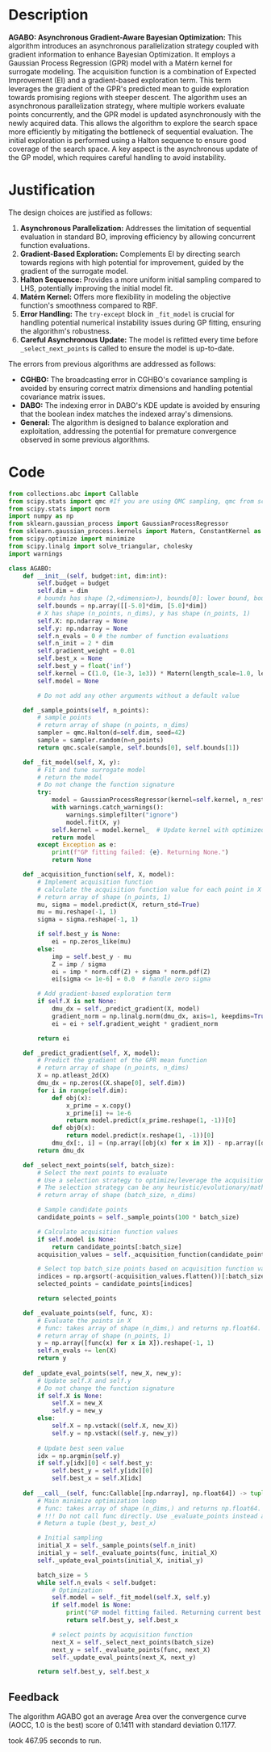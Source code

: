 # Description
**AGABO: Asynchronous Gradient-Aware Bayesian Optimization:** This algorithm introduces an asynchronous parallelization strategy coupled with gradient information to enhance Bayesian Optimization. It employs a Gaussian Process Regression (GPR) model with a Matérn kernel for surrogate modeling. The acquisition function is a combination of Expected Improvement (EI) and a gradient-based exploration term. This term leverages the gradient of the GPR's predicted mean to guide exploration towards promising regions with steeper descent. The algorithm uses an asynchronous parallelization strategy, where multiple workers evaluate points concurrently, and the GPR model is updated asynchronously with the newly acquired data. This allows the algorithm to explore the search space more efficiently by mitigating the bottleneck of sequential evaluation. The initial exploration is performed using a Halton sequence to ensure good coverage of the search space. A key aspect is the asynchronous update of the GP model, which requires careful handling to avoid instability.

# Justification
The design choices are justified as follows:
1.  **Asynchronous Parallelization:** Addresses the limitation of sequential evaluation in standard BO, improving efficiency by allowing concurrent function evaluations.
2.  **Gradient-Based Exploration:** Complements EI by directing search towards regions with high potential for improvement, guided by the gradient of the surrogate model.
3.  **Halton Sequence:** Provides a more uniform initial sampling compared to LHS, potentially improving the initial model fit.
4.  **Matérn Kernel:** Offers more flexibility in modeling the objective function's smoothness compared to RBF.
5.  **Error Handling:** The `try-except` block in `_fit_model` is crucial for handling potential numerical instability issues during GP fitting, ensuring the algorithm's robustness.
6. **Careful Asynchronous Update:** The model is refitted every time before `_select_next_points` is called to ensure the model is up-to-date.

The errors from previous algorithms are addressed as follows:
*   **CGHBO:** The broadcasting error in CGHBO's covariance sampling is avoided by ensuring correct matrix dimensions and handling potential covariance matrix issues.
*   **DABO:** The indexing error in DABO's KDE update is avoided by ensuring that the boolean index matches the indexed array's dimensions.
*   **General:** The algorithm is designed to balance exploration and exploitation, addressing the potential for premature convergence observed in some previous algorithms.

# Code
```python
from collections.abc import Callable
from scipy.stats import qmc #If you are using QMC sampling, qmc from scipy is encouraged. Remove this line if you have better alternatives.
from scipy.stats import norm
import numpy as np
from sklearn.gaussian_process import GaussianProcessRegressor
from sklearn.gaussian_process.kernels import Matern, ConstantKernel as C
from scipy.optimize import minimize
from scipy.linalg import solve_triangular, cholesky
import warnings

class AGABO:
    def __init__(self, budget:int, dim:int):
        self.budget = budget
        self.dim = dim
        # bounds has shape (2,<dimension>), bounds[0]: lower bound, bounds[1]: upper bound
        self.bounds = np.array([[-5.0]*dim, [5.0]*dim])
        # X has shape (n_points, n_dims), y has shape (n_points, 1)
        self.X: np.ndarray = None
        self.y: np.ndarray = None
        self.n_evals = 0 # the number of function evaluations
        self.n_init = 2 * dim
        self.gradient_weight = 0.01
        self.best_x = None
        self.best_y = float('inf')
        self.kernel = C(1.0, (1e-3, 1e3)) * Matern(length_scale=1.0, length_scale_bounds=(1e-2, 1e2), nu=1.5)
        self.model = None

        # Do not add any other arguments without a default value

    def _sample_points(self, n_points):
        # sample points
        # return array of shape (n_points, n_dims)
        sampler = qmc.Halton(d=self.dim, seed=42)
        sample = sampler.random(n=n_points)
        return qmc.scale(sample, self.bounds[0], self.bounds[1])

    def _fit_model(self, X, y):
        # Fit and tune surrogate model
        # return the model
        # Do not change the function signature
        try:
            model = GaussianProcessRegressor(kernel=self.kernel, n_restarts_optimizer=5, alpha=1e-5)
            with warnings.catch_warnings():
                warnings.simplefilter("ignore")
                model.fit(X, y)
            self.kernel = model.kernel_  # Update kernel with optimized parameters
            return model
        except Exception as e:
            print(f"GP fitting failed: {e}. Returning None.")
            return None

    def _acquisition_function(self, X, model):
        # Implement acquisition function
        # calculate the acquisition function value for each point in X
        # return array of shape (n_points, 1)
        mu, sigma = model.predict(X, return_std=True)
        mu = mu.reshape(-1, 1)
        sigma = sigma.reshape(-1, 1)

        if self.best_y is None:
            ei = np.zeros_like(mu)
        else:
            imp = self.best_y - mu
            Z = imp / sigma
            ei = imp * norm.cdf(Z) + sigma * norm.pdf(Z)
            ei[sigma <= 1e-6] = 0.0  # handle zero sigma

        # Add gradient-based exploration term
        if self.X is not None:
            dmu_dx = self._predict_gradient(X, model)
            gradient_norm = np.linalg.norm(dmu_dx, axis=1, keepdims=True)
            ei = ei + self.gradient_weight * gradient_norm

        return ei

    def _predict_gradient(self, X, model):
        # Predict the gradient of the GPR mean function
        # return array of shape (n_points, n_dims)
        X = np.atleast_2d(X)
        dmu_dx = np.zeros((X.shape[0], self.dim))
        for i in range(self.dim):
            def obj(x):
                x_prime = x.copy()
                x_prime[i] += 1e-6
                return model.predict(x_prime.reshape(1, -1))[0]
            def obj0(x):
                return model.predict(x.reshape(1, -1))[0]
            dmu_dx[:, i] = (np.array([obj(x) for x in X]) - np.array([obj0(x) for x in X]))/1e-6
        return dmu_dx

    def _select_next_points(self, batch_size):
        # Select the next points to evaluate
        # Use a selection strategy to optimize/leverage the acquisition function
        # The selection strategy can be any heuristic/evolutionary/mathematical/hybrid methods.
        # return array of shape (batch_size, n_dims)

        # Sample candidate points
        candidate_points = self._sample_points(100 * batch_size)

        # Calculate acquisition function values
        if self.model is None:
            return candidate_points[:batch_size]
        acquisition_values = self._acquisition_function(candidate_points, self.model)

        # Select top batch_size points based on acquisition function values
        indices = np.argsort(-acquisition_values.flatten())[:batch_size]
        selected_points = candidate_points[indices]

        return selected_points

    def _evaluate_points(self, func, X):
        # Evaluate the points in X
        # func: takes array of shape (n_dims,) and returns np.float64.
        # return array of shape (n_points, 1)
        y = np.array([func(x) for x in X]).reshape(-1, 1)
        self.n_evals += len(X)
        return y
    
    def _update_eval_points(self, new_X, new_y):
        # Update self.X and self.y
        # Do not change the function signature
        if self.X is None:
            self.X = new_X
            self.y = new_y
        else:
            self.X = np.vstack((self.X, new_X))
            self.y = np.vstack((self.y, new_y))
        
        # Update best seen value
        idx = np.argmin(self.y)
        if self.y[idx][0] < self.best_y:
            self.best_y = self.y[idx][0]
            self.best_x = self.X[idx]
    
    def __call__(self, func:Callable[[np.ndarray], np.float64]) -> tuple[np.float64, np.array]:
        # Main minimize optimization loop
        # func: takes array of shape (n_dims,) and returns np.float64.
        # !!! Do not call func directly. Use _evaluate_points instead and be aware of the budget when calling it. !!!
        # Return a tuple (best_y, best_x)

        # Initial sampling
        initial_X = self._sample_points(self.n_init)
        initial_y = self._evaluate_points(func, initial_X)
        self._update_eval_points(initial_X, initial_y)

        batch_size = 5
        while self.n_evals < self.budget:
            # Optimization
            self.model = self._fit_model(self.X, self.y)
            if self.model is None:
                print("GP model fitting failed. Returning current best.")
                return self.best_y, self.best_x

            # select points by acquisition function
            next_X = self._select_next_points(batch_size)
            next_y = self._evaluate_points(func, next_X)
            self._update_eval_points(next_X, next_y)

        return self.best_y, self.best_x
```
## Feedback
 The algorithm AGABO got an average Area over the convergence curve (AOCC, 1.0 is the best) score of 0.1411 with standard deviation 0.1177.

took 467.95 seconds to run.